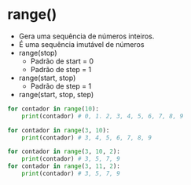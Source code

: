 # range()
- Gera uma sequência de números inteiros.
- É uma sequência imutável de números
- range(stop)
    - Padrão de start = 0
    - Padrão de step = 1
- range(start, stop)
    - Padrão de step = 1
- range(start, stop, step)

```python
for contador in range(10):
    print(contador) # 0, 1. 2, 3, 4, 5, 6, 7, 8, 9
```  

```python
for contador in range(3, 10):
    print(contador) # 3, 4, 5, 6, 7, 8, 9
```  

```python
for contador in range(3, 10, 2):
    print(contador) # 3, 5, 7, 9
for contador in range(3, 11, 2):
    print(contador) # 3, 5, 7, 9
```  
